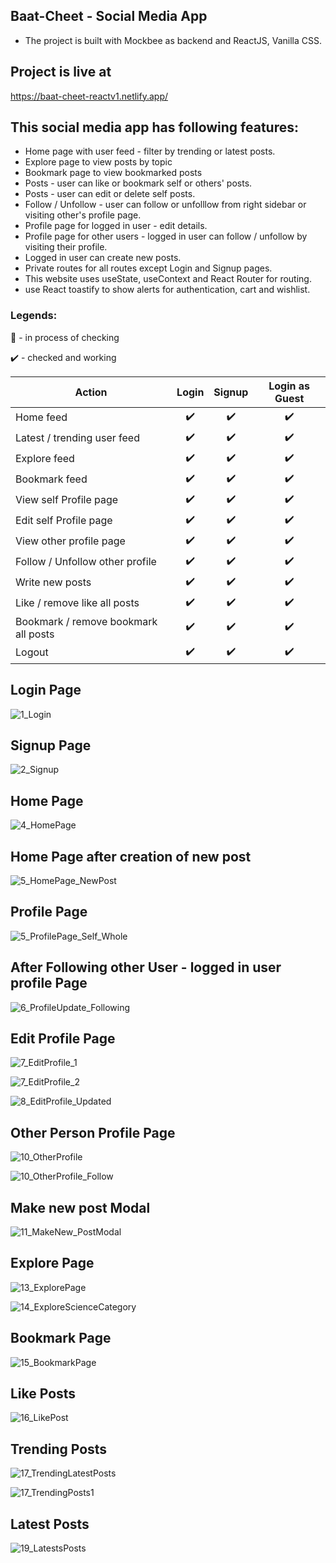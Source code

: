 ## Baat-Cheet - Social Media App

- The project is built with Mockbee as backend and ReactJS, Vanilla CSS. 

## Project is live at 
https://baat-cheet-reactv1.netlify.app/

## This social media app has following features:
- Home page with user feed - filter by trending or latest posts.  
- Explore page to view posts by topic
- Bookmark page to view bookmarked posts
- Posts - user can like or bookmark self or others' posts.
- Posts - user can edit or delete self posts. 
- Follow / Unfollow - user can follow or unfolllow from right sidebar or visiting other's profile page. 
- Profile page for logged in user - edit details.
- Profile page for other users - logged in user can follow / unfollow by visiting their profile.
- Logged in user can create new posts. 
- Private routes for all routes except Login and Signup pages.
- This website uses useState, useContext and React Router for routing. 
- use React toastify to show alerts for authentication, cart and wishlist. 

### Legends: 
:construction: - in process of checking 


:heavy_check_mark: - checked and working 

| Action | Login | Signup | Login as Guest | 
| --- | :---: |  :---: |  :---: |
| Home feed | :heavy_check_mark:   |  :heavy_check_mark:  | :heavy_check_mark: |
| Latest / trending user feed | :heavy_check_mark:   |  :heavy_check_mark:  | :heavy_check_mark: |
| Explore feed | :heavy_check_mark:   |  :heavy_check_mark:  | :heavy_check_mark: |
| Bookmark feed | :heavy_check_mark:   |  :heavy_check_mark:  | :heavy_check_mark: |
| View self Profile page | :heavy_check_mark:   |  :heavy_check_mark:  | :heavy_check_mark: |
| Edit self Profile page | :heavy_check_mark:   |  :heavy_check_mark:  | :heavy_check_mark: |
| View other profile page | :heavy_check_mark:   |  :heavy_check_mark:  | :heavy_check_mark: |
| Follow / Unfollow other profile | :heavy_check_mark:   |  :heavy_check_mark:  | :heavy_check_mark: |
| Write new posts | :heavy_check_mark:   |  :heavy_check_mark:  | :heavy_check_mark: |
| Like / remove like all posts | :heavy_check_mark:   |  :heavy_check_mark:  | :heavy_check_mark: |
| Bookmark / remove bookmark all posts | :heavy_check_mark:   |  :heavy_check_mark: | :heavy_check_mark: |
| Logout | :heavy_check_mark:   |  :heavy_check_mark:  | :heavy_check_mark: |

## Login Page
![1_Login](https://github.com/swapnilbawane/sm-app-v1/assets/90078330/574bae8d-4f81-4e0c-b2df-0ebdcf3ceb18)



## Signup Page
![2_Signup](https://github.com/swapnilbawane/sm-app-v1/assets/90078330/76626fb2-834c-4a3b-89bb-d16f2f4354b1)


## Home Page
![4_HomePage](https://github.com/swapnilbawane/sm-app-v1/assets/90078330/05dd32d5-0898-4f30-821a-2b07af77e47a)


## Home Page after creation of new post
![5_HomePage_NewPost](https://github.com/swapnilbawane/sm-app-v1/assets/90078330/d3873989-1b56-452c-97f8-1437c40c85c8)


## Profile Page
![5_ProfilePage_Self_Whole](https://github.com/swapnilbawane/sm-app-v1/assets/90078330/b930a5fc-ffa4-4a63-a63a-4e08e4095bbc)


## After Following other User - logged in user profile Page
![6_ProfileUpdate_Following](https://github.com/swapnilbawane/sm-app-v1/assets/90078330/9ab1c980-7c4f-409d-b4c7-51d7a672174e)


## Edit Profile Page 
![7_EditProfile_1](https://github.com/swapnilbawane/sm-app-v1/assets/90078330/791547d2-fe00-4854-8439-d421fbcad42f)

![7_EditProfile_2](https://github.com/swapnilbawane/sm-app-v1/assets/90078330/808ab106-c434-45ae-b599-715d75e5be67)

![8_EditProfile_Updated](https://github.com/swapnilbawane/sm-app-v1/assets/90078330/7bbfc674-9cbd-4ad2-9afa-82de980d3ee2)


## Other Person Profile Page
![10_OtherProfile](https://github.com/swapnilbawane/sm-app-v1/assets/90078330/6b43d517-26d7-4f8e-8ab9-10bc50d09c54)

![10_OtherProfile_Follow](https://github.com/swapnilbawane/sm-app-v1/assets/90078330/4650b820-3414-4eb7-b21b-9475f6175c86)


## Make new post Modal
![11_MakeNew_PostModal](https://github.com/swapnilbawane/sm-app-v1/assets/90078330/964a3779-c620-4b5b-a968-a6624c227638)


## Explore Page
![13_ExplorePage](https://github.com/swapnilbawane/sm-app-v1/assets/90078330/92d3b0e4-24e4-4982-8900-4ec5294fa5ed)

![14_ExploreScienceCategory](https://github.com/swapnilbawane/sm-app-v1/assets/90078330/23e24815-3d8b-4d09-a860-a23397e10b4f)


## Bookmark Page 
![15_BookmarkPage](https://github.com/swapnilbawane/sm-app-v1/assets/90078330/84cb1849-3068-44af-81ca-818cf1cecb04)

## Like Posts
![16_LikePost](https://github.com/swapnilbawane/sm-app-v1/assets/90078330/3d24d9ad-59f6-42b1-8f9f-924bdc138f37)

## Trending Posts
![17_TrendingLatestPosts](https://github.com/swapnilbawane/sm-app-v1/assets/90078330/754a8cb9-58b4-4508-a9bd-aba9559cb411)

![17_TrendingPosts1](https://github.com/swapnilbawane/sm-app-v1/assets/90078330/5b1557ff-88da-488f-8a90-e8ad30a9fe55)

## Latest Posts 
![19_LatestsPosts](https://github.com/swapnilbawane/sm-app-v1/assets/90078330/2d8cee9a-2ddd-4bff-ac4f-5fd94f3ca13b)






